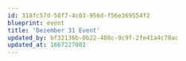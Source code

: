 ```yaml
---
id: 318fc57d-58f7-4c03-956d-f56e369554f2
blueprint: event
title: 'Dezember 31 Event'
updated_by: bf32136b-0b22-408c-9c9f-2fe41a4c78ac
updated_at: 1667227002
---
```

